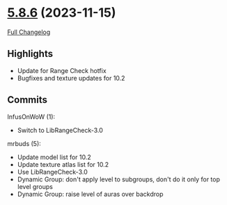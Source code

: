 # [5.8.6](https://github.com/WeakAuras/WeakAuras2/tree/5.8.6) (2023-11-15)

[Full Changelog](https://github.com/WeakAuras/WeakAuras2/compare/5.8.5...5.8.6)

## Highlights

 - Update for Range Check hotfix
- Bugfixes and texture updates for 10.2 

## Commits

InfusOnWoW (1):

- Switch to LibRangeCheck-3.0

mrbuds (5):

- Update model list for 10.2
- Update texture atlas list for 10.2
- Use LibRangeCheck-3.0
- Dynamic Group: don't apply level to subgroups, don't do it only for top level groups
- Dynamic Group: raise level of auras over backdrop

